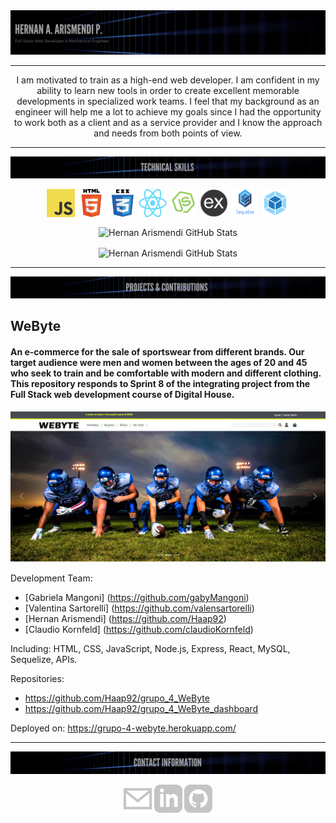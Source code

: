 <img src="https://github.com/Haap92/Haap92/blob/main/img/banner/presentation.png"/>

---

<p align="center">
I am motivated to train as a high-end web developer. I am confident in my ability to learn new tools in order to create excellent memorable developments in specialized work teams. I feel that my background as an engineer will help me a lot to achieve my goals since I had the opportunity to work both as a client and as a service provider and I know the approach and needs from both points of view.
</p>

---

<img src="https://github.com/Haap92/Haap92/blob/main/img/banner/skills.png"/>
<p align="center">
  <img src="https://github.com/Haap92/Haap92/blob/main/img/skills/javascript.png" width="45" height="45" align="center"/>
  <img src="https://github.com/Haap92/Haap92/blob/main/img/skills//html5.png" width="45" height="45" align="center"/>
  <img src="https://github.com/Haap92/Haap92/blob/main/img/skills/css.png" width="45" height="45" align="center"/>
  <img src="https://github.com/Haap92/Haap92/blob/main/img/skills/react.png" width="45" height="45" align="center"/>
  <img src="https://github.com/Haap92/Haap92/blob/main/img/skills/nodejs.png" width="45" height="45" align="center"/>
  <img src="https://github.com/Haap92/Haap92/blob/main/img/skills/express.png" width="45" height="45" align="center"/>
  <img src="https://github.com/Haap92/Haap92/blob/main/img/skills/sequelize.png" width="45" height="45" align="center"/>
  <img src="https://github.com/Haap92/Haap92/blob/main/img/skills/webpack.png" width="45" height="45" align="center"/>
</p> 

<p align="center">
    <img align="center" alt="Hernan Arismendi GitHub Stats" src="https://github-readme-stats.vercel.app/api?username=Haap92&show_icons=true&count_private=true&theme=nightowl" />
</p> 

<p align="center">
    <img align="center" alt="Hernan Arismendi GitHub Stats" src="https://github-readme-stats.vercel.app/api/top-langs/?username=Haap92&layout=compact&theme=nightowl" />
</p>

---

<img src="https://github.com/Haap92/Haap92/blob/main/img/banner/projects.png"/>

## WeByte

#### An e-commerce for the sale of sportswear from different brands. Our target audience were men and women between the ages of 20 and 45 who seek to train and be comfortable with modern and different clothing. This repository responds to Sprint 8 of the integrating project from the Full Stack web development course of Digital House.

<img src="https://github.com/Haap92/Haap92/blob/main/img/previews/webyte.png"/>

Development Team:
- [Gabriela Mangoni] (https://github.com/gabyMangoni)
- [Valentina Sartorelli] (https://github.com/valensartorelli)
- [Hernan Arismendi] (https://github.com/Haap92)
- [Claudio Kornfeld] (https://github.com/claudioKornfeld)

Including: HTML, CSS, JavaScript, Node.js, Express, React, MySQL, Sequelize, APIs.

Repositories:
- https://github.com/Haap92/grupo_4_WeByte
- https://github.com/Haap92/grupo_4_WeByte_dashboard

Deployed on: https://grupo-4-webyte.herokuapp.com/

---

<img src="https://github.com/Haap92/Haap92/blob/main/img/banner/contact.png"/>

<p align="center">
  <a href ="mailto:haap92@gmail.com"><img alt="Haap92's Email" src="https://github.com/Haap92/Haap92/blob/main/img/social/Email.png" width="45" height="45"></a>
  <a href ="https://www.linkedin.com/in/hernanarismendi/" rel="nofollow" target="_blank"><img alt="Haap92's LinkedIn" src="https://github.com/Haap92/Haap92/blob/main/img/social/LinkedIn.png" width="45" height="45"></a>
  <a href ="https://www.github.com/Haap92/" rel="nofollow" target="_blank"><img alt="Haap92's GitHub" src="https://github.com/Haap92/Haap92/blob/main/img/social/gitHub.png" width="45" height="45"></a>
 </p>
<!--
**Haap92/Haap92** is a ✨ _special_ ✨ repository because its `README.md` (this file) appears on your GitHub profile.

Here are some ideas to get you started:

- 🔭 I’m currently working on ...
- 🌱 I’m currently learning ...
- 👯 I’m looking to collaborate on ...
- 🤔 I’m looking for help with ...
- 💬 Ask me about ...
- 📫 How to reach me: ...
- 😄 Pronouns: ...
- ⚡ Fun fact: ...
-->
